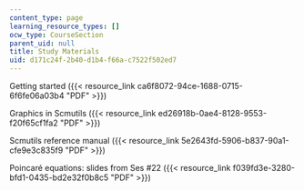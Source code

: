 ```yaml
---
content_type: page
learning_resource_types: []
ocw_type: CourseSection
parent_uid: null
title: Study Materials
uid: d171c24f-2b40-d1b4-f66a-c7522f502ed7
---
```


Getting started ({{< resource_link ca6f8072-94ce-1688-0715-6f6fe06a03b4 "PDF" >}})

Graphics in Scmutils ({{< resource_link ed26918b-0ae4-8128-9553-f20f65cf1fa2 "PDF" >}})

Scmutils reference manual ({{< resource_link 5e2643fd-5906-b837-90a1-cfe9e3c835f9 "PDF" >}})

Poincaré equations: slides from Ses #22 ({{< resource_link f039fd3e-3280-bfd1-0435-bd2e32f0b8c5 "PDF" >}})